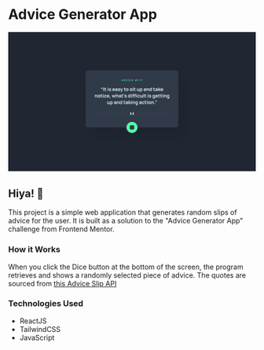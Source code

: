 # Advice Generator App

![Design preview for the Advice generator app coding challenge](src/assets/design/desktop-design.jpg)

## Hiya! 👋
This project is a simple web application that generates random slips of advice for the user. It is built as a solution to the "Advice Generator App" challenge from Frontend Mentor.


### How it Works
When you click the Dice button at the bottom of the screen, the program retrieves and shows a randomly selected piece of advice. The quotes are sourced from [this Advice Slip API](https://api.adviceslip.com/)

### Technologies Used
- ReactJS
- TailwindCSS
- JavaScript
